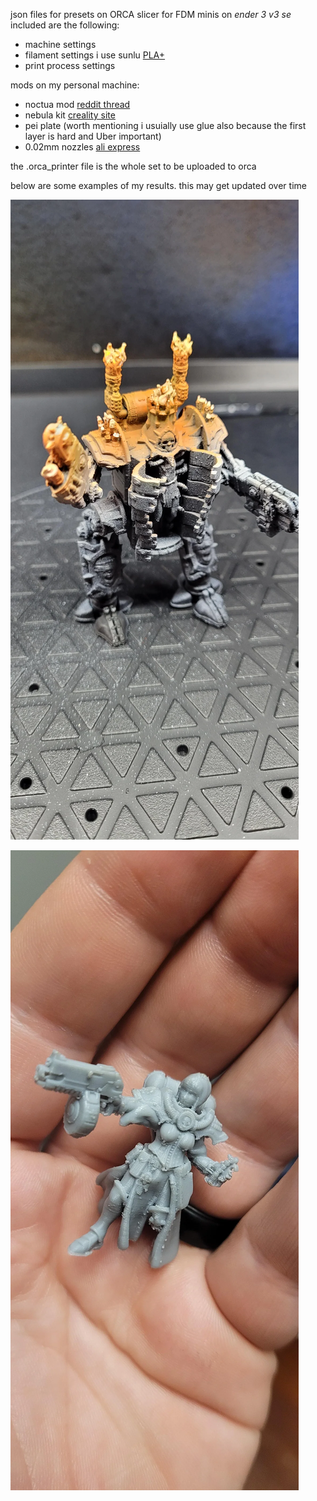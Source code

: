 json files for presets on ORCA slicer for FDM minis on *ender 3 v3 se* included are the following:
- machine settings
- filament settings i use sunlu [PLA+](https://www.sunlu.com/collections/pla-plus-fliament) 
- print process settings

mods on my personal machine:
- noctua mod [reddit thread](https://www.reddit.com/r/Ender3V3SE/comments/1949xsc/creality_ender3_v3_se_fan_upgrade_replace_20mm/)
- nebula kit [creality site](https://store.creality.com/ca/products/creality-nebula-smart-kit?cfb=70fef914-abe3-4be9-80a4-ab93be5827f1&ifb=70fef914-abe3-4be9-80a4-ab93be5827f1&scm=search.v39.101.768.103.104&score=1&ssp=&spm=..search.search_1.1)
- pei plate (worth mentioning i usuially use glue also because the first layer is hard and Uber important)
- 0.02mm nozzles [ali express](https://www.aliexpress.com/item/1005006371262623.html?spm=a2g0o.productlist.main.3.6d6d4027fxn8Hv&algo_pvid=23bc3380-8871-4810-91a3-91f29ee4ee83&algo_exp_id=23bc3380-8871-4810-91a3-91f29ee4ee83-1&pdp_npi=4%40dis%21CAD%213.70%213.70%21%21%2118.49%2118.49%21%402101c5a417341491841717352ea1b9%2112000037099930963%21sea%21CA%210%21ABX&curPageLogUid=w4mj0fZ1PsLY&utparam-url=scene%3Asearch%7Cquery_from%3A)

the .orca_printer file is the whole set to be uploaded to orca


below are some examples of my results. this may get updated over time


![img-1](./mini-slicer-settings-v0-h4aleegq9g6e1.webp)

![img-2](./mini-slicer-settings-v0-ujrazj7q9g6e1.webp)